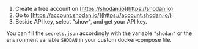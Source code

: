 1. Create a free account on [https://shodan.io](https://shodan.io)
2. Go to [https://account.shodan.io/](https://account.shodan.io/)
3. Beside API key, select "show", and get your API key.

You can fill the `secrets.json` accordingly with the variable `"shodan"` or the environment variable `SHODAN` in your custom docker-compose file.
